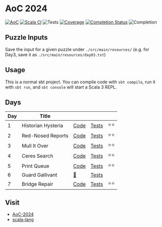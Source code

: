 # AoC 2024

[![AoC](https://img.shields.io/badge/AoC-2024-blue)](https://adventofcode.com/2024)
[![Scala CI](https://github.com/fred1234/aoc2024/actions/workflows/scala.yml/badge.svg?branch=main)](https://github.com/fred1234/aoc2024/actions/workflows/scala.yml)
<picture>
<img alt="Tests" src="https://img.shields.io/endpoint?url=https://gist.githubusercontent.com/fred1234/1b25c5fd1b9d750267c19f180337ec22/raw/aoc2024-junit-tests.json">
</picture>
[![Coverage](https://img.shields.io/endpoint?url=https://gist.githubusercontent.com/fred1234/1b25c5fd1b9d750267c19f180337ec22/raw/aoc2024-cobertura-coverage.json)](https://fred1234.github.io/aoc2024/)
[![Completion Status](https://img.shields.io/badge/license-MIT-blue.svg)](https://raw.githubusercontent.com/mariotacke/advent-of-code-2021/master/LICENSE)
<picture>
<img alt="Completion" src="https://img.shields.io/endpoint?url=https://raw.githubusercontent.com/fred1234/aoc2024/main/.github/badges/completion.json">
</picture>

## Puzzle Inputs

Save the input for a given puzzle under `./src/main/resources/` (e.g. for Day3, save it as `./src/main/resources/day03.txt`)

## Usage

This is a normal sbt project. You can compile code with `sbt compile`, run it with `sbt run`, and `sbt console` will start a Scala 3 REPL.

## Days

| Day | Title              |                                      |                                       |        |
| --- | ------------------ | ------------------------------------ | ------------------------------------- | ------ |
| 1   | Historian Hysteria | [Code](./src/main/scala/Day01.scala) | [Tests](./src/test/scala/Day01.scala) | ⭐️⭐️ |
| 2   | Red-Nosed Reports  | [Code](./src/main/scala/Day02.scala) | [Tests](./src/test/scala/Day02.scala) | ⭐️⭐️ |
| 3   | Mull It Over       | [Code](./src/main/scala/Day03.scala) | [Tests](./src/test/scala/Day03.scala) | ⭐️⭐️ |
| 4   | Ceres Search       | [Code](./src/main/scala/Day04.scala) | [Tests](./src/test/scala/Day04.scala) | ⭐️⭐️ |
| 5   | Print Queue        | [Code](./src/main/scala/Day05.scala) | [Tests](./src/test/scala/Day05.scala) | ⭐️⭐️ |
| 6   | Guard Gallivant    | [🙈](./src/main/scala/Day06.scala)   | [Tests](./src/test/scala/Day06.scala) |        |
| 7   | Bridge Repair      | [Code](./src/main/scala/Day07.scala) | [Tests](./src/test/scala/Day07.scala) | ⭐️⭐️ |

## Visit

- [AoC-2024](http://adventofcode.com/2024)
- [scala-lang](https://www.scala-lang.org)
